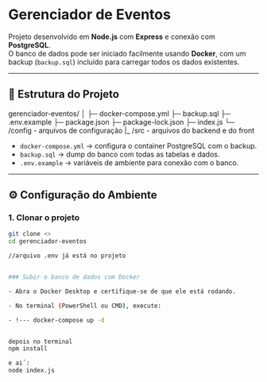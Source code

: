 # Gerenciador de Eventos

Projeto desenvolvido em **Node.js** com **Express** e conexão com **PostgreSQL**.  
O banco de dados pode ser iniciado facilmente usando **Docker**, com um backup (`backup.sql`) incluído para carregar todos os dados existentes.

---

## 📁 Estrutura do Projeto

gerenciador-eventos/
│
├─ docker-compose.yml
├─ backup.sql
├─ .env.example
├─ package.json
├─ package-lock.json
├─ index.js
└─ /config - arquivos de configuração
|_ /src - arquivos do backend e do front 

- `docker-compose.yml` → configura o container PostgreSQL com o backup.  
- `backup.sql` → dump do banco com todas as tabelas e dados.  
- `.env.example` → variáveis de ambiente para conexão com o banco.  

---

## ⚙️ Configuração do Ambiente

### 1. Clonar o projeto

```bash
git clone <>
cd gerenciador-eventos

//arquivo .env já está no projeto 


### Subir o banco de dados com Docker

- Abra o Docker Desktop e certifique-se de que ele está rodando.

- No terminal (PowerShell ou CMD), execute:

- !--- docker-compose up -d


depois no terminal
npm install

e ai´:
node index.js